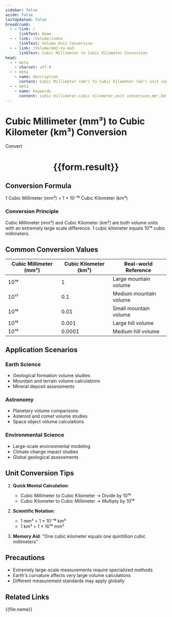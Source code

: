 ```yaml
---
sidebar: false
aside: false
lastUpdated: false
breadcrumb:
  - - link: /
      linkText: Home
  - - link: /Volume/index
      linkText: Volume Unit Conversion
  - - link: /Volume/mm3-to-km3
      linkText: Cubic Millimeter to Cubic Kilometer Conversion
head:
  - - meta
    - charset: utf-8
  - - meta
    - name: description
      content: Cubic Millimeter (mm³) to Cubic Kilometer (km³) unit conversion tool. 1 cubic millimeter equals 0.000000000000000001 cubic kilometers.
  - - meta
    - name: keywords
      content: cubic millimeter,cubic kilometer,unit conversion,mm³,km³
---
```


# Cubic Millimeter (mm³) to Cubic Kilometer (km³) Conversion

<script setup>
import { onMounted, reactive, inject ,ref  } from 'vue'
import { NButton,NForm ,NFormItem,NInput,NInputNumber,NSelect,NCard,useMessage ,NGrid ,NGi } from 'naive-ui'
import { defineClientComponent } from 'vitepress'
import { Volume } from '../files';

const convert = inject('convert')
const formRef = ref(null);
const rules = {
  number:{
    required: true,
    type: 'number',
    trigger: "blur"
  }
}
const form = reactive({
  number:null,
  result:'',
  title:'Cubic Millimeter (mm³) to Cubic Kilometer (km³) Conversion'
})

const convertHandler = (e) => {
  e.preventDefault();
  formRef.value?.validate((errors)=>{
    if (!errors) {
      form.result = `${form.number} mm³ = ${convert(form.number).from('mm3').to('km3')} km³`
    }
  })
}
</script>

<n-form size="large" :model="form" ref='formRef' :rules="rules">
  <n-form-item label="Value" path="number">
    <n-input-number size="large" style="width:100%" :min="0" v-model:value="form.number" placeholder="Enter cubic millimeter value" />
  </n-form-item>
  <n-form-item>
    <n-button type="info" style="width:100%" @click="convertHandler">Convert</n-button>
  </n-form-item>
</n-form>
<n-card embedded :bordered="false" hoverable>
  <div style="text-align:center">
    <h1>{{form.result}}</h1>
  </div>
</n-card>

## Conversion Formula
1 Cubic Millimeter (mm³) = 1 × 10⁻¹⁸ Cubic Kilometer (km³)

### Conversion Principle
Cubic Millimeter (mm³) and Cubic Kilometer (km³) are both volume units with an extremely large scale difference. 1 cubic kilometer equals 10¹⁸ cubic millimeters.

## Common Conversion Values
| Cubic Millimeter (mm³) | Cubic Kilometer (km³) | Real-world Reference                |
|------------------------|----------------------|-------------------------------------|
| 10¹⁸                   | 1                    | Large mountain volume               |
| 10¹⁷                   | 0.1                  | Medium mountain volume              |
| 10¹⁶                   | 0.01                 | Small mountain volume               |
| 10¹⁵                   | 0.001                | Large hill volume                   |
| 10¹⁴                   | 0.0001               | Medium hill volume                  |

## Application Scenarios
### Earth Science
- Geological formation volume studies
- Mountain and terrain volume calculations
- Mineral deposit assessments

### Astronomy
- Planetary volume comparisons
- Asteroid and comet volume studies
- Space object volume calculations

### Environmental Science
- Large-scale environmental modeling
- Climate change impact studies
- Global geological assessments

## Unit Conversion Tips
1. **Quick Mental Calculation**:
   - Cubic Millimeter to Cubic Kilometer → Divide by 10¹⁸
   - Cubic Kilometer to Cubic Millimeter → Multiply by 10¹⁸

2. **Scientific Notation**:
   - 1 mm³ = 1 × 10⁻¹⁸ km³
   - 1 km³ = 1 × 10¹⁸ mm³

3. **Memory Aid**:
   "One cubic kilometer equals one quintillion cubic millimeters"

## Precautions
- Extremely large-scale measurements require specialized methods
- Earth's curvature affects very large volume calculations
- Different measurement standards may apply globally

## Related Links
<n-grid x-gap="12" :cols="2">
  <n-gi v-for="(file, index) in Volume" :key="index">
    <n-button
      text
      tag="a"
      :href="file.path"
      type="info"
    >
      {{file.name}}
    </n-button>
  </n-gi>
</n-grid>